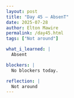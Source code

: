 ```yaml
---
layout: post
title: "Day 45 – AbsenT"
date: 2025-07-28
author: Elton Mawire
permalink: /day45.html
tags: ["Not around"]

what_i_learned: |
  Absent

blockers: |
  No blockers today.

reflection: |
  Not around
---
```

